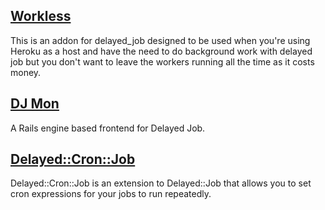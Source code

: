 ## [Workless](https://github.com/lostboy/workless)

This is an addon for delayed_job designed to be used when you're using Heroku as a host and have the need to do background work with delayed job but you don't want to leave the workers running all the time as it costs money.

## [DJ Mon](https://github.com/akshayrawat/dj_mon)

A Rails engine based frontend for Delayed Job.

## [Delayed::Cron::Job](https://github.com/codez/delayed_cron_job)

Delayed::Cron::Job is an extension to Delayed::Job that allows you to set cron expressions for your jobs to run repeatedly.